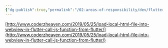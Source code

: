```yaml
---
{"dg-publish":true,"permalink":"/02-areas-of-responsibility/dev/flutter/flutter-web-view-html/","tags":["dev","flutter"],"noteIcon":""}
---
```




[http://www.coderzheaven.com/2019/05/25/load-local-html-file-into-webview-in-flutter-call-js-function-from-flutter/](http://www.coderzheaven.com/2019/05/25/load-local-html-file-into-webview-in-flutter-call-js-function-from-flutter/)